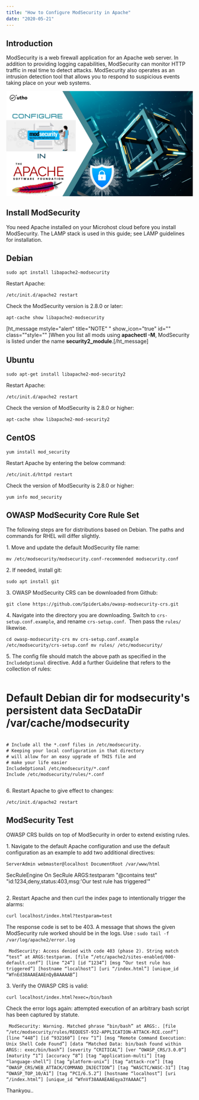 ```yaml
---
title: "How to Configure ModSecurity in Apache"
date: "2020-05-21"
---
```


## Introduction

ModSecurity is a web firewall application for an Apache web server. In addition to providing logging capabilities, ModSecurity can monitor HTTP traffic in real time to detect attacks. ModSecurity also operates as an intrusion detection tool that allows you to respond to suspicious events taking place on your web systems.

![](images/How-to-Configure-ModSecurity-in-Apache_utho.jpg)

## Install ModSecurity

You need Apache installed on your Microhost cloud before you install ModSecurity. The LAMP stack is used in this guide; see LAMP guidelines for installation.

## Debian

```
sudo apt install libapache2-modsecurity
```

Restart Apache:

```
/etc/init.d/apache2 restart
```

Check the ModSecurity version is 2.8.0 or later:

```
apt-cache show libapache2-modsecurity
```

\[ht\_message mstyle="alert" title="NOTE" " show\_icon="true" id="" class=""style="" \]When you list all mods using **apachectl -M**, ModSecurity is listed under the name **security2\_module**.\[/ht\_message\]

## Ubuntu

```
sudo apt-get install libapache2-mod-security2
```

Restart Apache:

```
/etc/init.d/apache2 restart
```

Check the version of ModSecurity is 2.8.0 or higher:

```
apt-cache show libapache2-mod-security2
```

## CentOS

```
yum install mod_security
```

Restart Apache by entering the below command:

```
/etc/init.d/httpd restart
```

Check the version of ModSecurity is 2.8.0 or higher:

```
yum info mod_security
```

## OWASP ModSecurity Core Rule Set

The following steps are for distributions based on Debian. The paths and commands for RHEL will differ slightly.

1\. Move and update the default ModSecurity file name:

```
mv /etc/modsecurity/modsecurity.conf-recommended modsecurity.conf
```

2\. If needed, install git:

```
sudo apt install git
```

3\. OWASP ModSecurity CRS can be downloaded from Github:

```
git clone https://github.com/SpiderLabs/owasp-modsecurity-crs.git
```

4\. Navigate into the directory you are downloading. Switch to `crs-setup.conf.example`, and rename `crs-setup.conf`.  Then pass the `rules/`  likewise.

```
cd owasp-modsecurity-crs mv crs-setup.conf.example /etc/modsecurity/crs-setup.conf mv rules/ /etc/modsecurity/
```

5\. The config file should match the above path as specified in the `IncludeOptional` directive. Add a further Guideline that refers to the collection of rules:

```file {title="etc/apache2/mods-available/security2.conf" lang="aconf"}
```
# Default Debian dir for modsecurity's persistent data SecDataDir /var/cache/modsecurity

```

```
    # Include all the *.conf files in /etc/modsecurity.
    # Keeping your local configuration in that directory
    # will allow for an easy upgrade of THIS file and
    # make your life easier
    IncludeOptional /etc/modsecurity/*.conf
    Include /etc/modsecurity/rules/*.conf
```
```

6\. Restart Apache to give effect to changes:

```
/etc/init.d/apache2 restart
```

## ModSecurity Test

OWASP CRS builds on top of ModSecurity in order to extend existing rules.

1\. Navigate to the default Apache configuration and use the default configuration as an example to add two additional directives:

```file {title="/etc/apache2/sites-available/000-default.conf" lang="aconf"}
ServerAdmin webmaster@localhost DocumentRoot /var/www/html

```

SecRuleEngine On
SecRule ARGS:testparam "@contains test" "id:1234,deny,status:403,msg:'Our test rule has triggered'"
```
```

2\. Restart Apache and then curl the index page to intentionally trigger the alarms:

```
curl localhost/index.html?testparam=test
```

The response code is set to be 403. A message that shows the given ModSecurity rule worked should be in the logs. Use : `sudo tail -f /var/log/apache2/error.log`

```
 ModSecurity: Access denied with code 403 (phase 2). String match “test” at ARGS:testparam. [file “/etc/apache2/sites-enabled/000-default.conf”] [line “24”] [id “1234”] [msg “Our test rule has triggered”] [hostname “localhost”] [uri “/index.html”] [unique_id “WfnEd38AAAEAAEnQyBAAAAAB”]
```

3\. Verify the OWASP CRS is valid:

```
curl localhost/index.html?exec=/bin/bash
```

Check the error logs again: attempted execution of an arbitrary bash script has been captured by statute.

```
 ModSecurity: Warning. Matched phrase “bin/bash” at ARGS:. [file “/etc/modsecurity/rules/REQUEST-932-APPLICATION-ATTACK-RCE.conf”] [line “448”] [id “932160”] [rev “1”] [msg “Remote Command Execution: Unix Shell Code Found”] [data “Matched Data: bin/bash found within ARGS:: exec/bin/bash”] [severity “CRITICAL”] [ver “OWASP_CRS/3.0.0”] [maturity “1”] [accuracy “8”] [tag “application-multi”] [tag “language-shell”] [tag “platform-unix”] [tag “attack-rce”] [tag “OWASP_CRS/WEB_ATTACK/COMMAND_INJECTION”] [tag “WASCTC/WASC-31”] [tag “OWASP_TOP_10/A1”] [tag “PCI/6.5.2”] [hostname “localhost”] [uri “/index.html”] [unique_id “WfnVf38AAAEAAEqya3YAAAAC”]
```

Thankyou..
